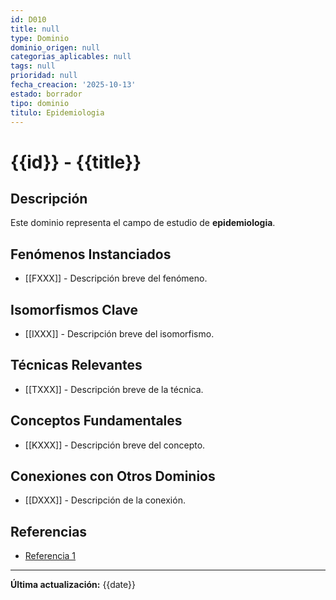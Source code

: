 ```yaml
---
id: D010
title: null
type: Dominio
dominio_origen: null
categorias_aplicables: null
tags: null
prioridad: null
fecha_creacion: '2025-10-13'
estado: borrador
tipo: dominio
titulo: Epidemiologia
---
```

# {{id}} - {{title}}

## Descripción

Este dominio representa el campo de estudio de **epidemiologia**.

## Fenómenos Instanciados

- [[FXXX]] - Descripción breve del fenómeno.

## Isomorfismos Clave

- [[IXXX]] - Descripción breve del isomorfismo.

## Técnicas Relevantes

- [[TXXX]] - Descripción breve de la técnica.

## Conceptos Fundamentales

- [[KXXX]] - Descripción breve del concepto.

## Conexiones con Otros Dominios

- [[DXXX]] - Descripción de la conexión.

## Referencias

- [Referencia 1](URL)

---

**Última actualización:** {{date}}
